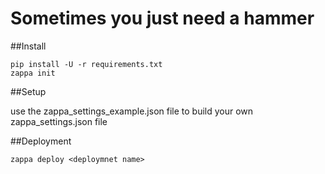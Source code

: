 # Sometimes you just need a hammer

##Install

    pip install -U -r requirements.txt
    zappa init

##Setup

use the zappa_settings_example.json file to build your own zappa_settings.json file
    
##Deployment

    zappa deploy <deploymnet name>
